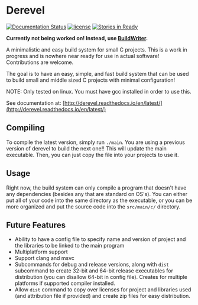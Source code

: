 # Derevel
[![Documentation Status](https://readthedocs.org/projects/derevel/badge/?version=latest)](http://derevel.readthedocs.io/en/latest/?badge=latest)
[![license](https://img.shields.io/github/license/mashape/apistatus.svg?maxAge=2592000)]()
[![Stories in Ready](https://badge.waffle.io/krixano/derevel.svg?label=ready&title=Ready)](http://waffle.io/krixano/derevel)

**Currently not being worked on! Instead, use [BuildWriter](https://github.com/krixano/buildwriter).**

A minimalistic and easy build system for small C projects. This is a work in progress and is nowhere near ready for use in actual software! Contributions are welcome.

The goal is to have an easy, simple, and fast build system that can be used to build small and middle sized C projects with minimal configuration!

NOTE: Only tested on linux. You must have gcc installed in order to use this.

See documentation at: [http://derevel.readthedocs.io/en/latest/](http://derevel.readthedocs.io/en/latest/)

## Compiling
To compile the latest version, simply run `./main`. You are using a previous version of derevel to build the next one!! This will update the main executable. Then, you can just copy the file into your projects to use it.

## Usage
Right now, the build system can only compile a program that doesn't have any dependencies (besides any that are standard on OS's). You can either put all of your code into the same directory as the executable, or you can be more organized and put the source code into the `src/main/c/` directory.

## Future Features
* Ability to have a config file to specify name and version of project and the libraries to be linked to the main program
* Multiplatform support
* Support clang and msvc
* Subcommands for debug and release versions, along with `dist` subcommand to create 32-bit and 64-bit release executables for distribution (you can disallow 64-bit in config file). Creates for multiple platforms if supported compiler installed.
* Allow `dist` command to copy over licenses for project and libraries used (and attribution file if provided) and create zip files for easy distribution.
